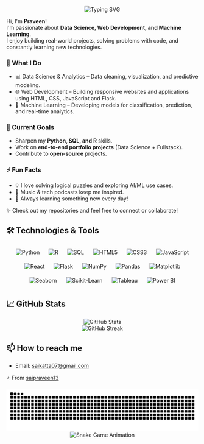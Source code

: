 <div align="center">

  ![Typing SVG](https://readme-typing-svg.herokuapp.com?font=JetBrains+Mono&size=24&duration=3000&pause=1000&color=8A2BE2&center=true&vCenter=true&width=600&lines=Welcome+to+my+GitHub+Profile!;I'm+a+Data+Science+and+ML+Enthusiast;Skilled+in+Python%2C+R%2C+and+SQL;Exploring+Machine+Learning+%26+AI;Web+Development+with+React+%26+Flask;Data+Visualization+with+Tableau+%26+PowerBI)

</div>



Hi, I'm **Praveen**!  
I'm passionate about **Data Science, Web Development, and Machine Learning**.  
I enjoy building real-world projects, solving problems with code, and constantly learning new technologies.  

### 🚀 What I Do
- 📊 Data Science & Analytics – Data cleaning, visualization, and predictive modeling.  
- 🌐 Web Development – Building responsive websites and applications using HTML, CSS, JavaScript and Flask.  
- 🤖 Machine Learning – Developing models for classification, prediction, and real-time analytics.  

### 🎯 Current Goals
- Sharpen my **Python, SQL, and R** skills.  
- Work on **end-to-end portfolio projects** (Data Science + Fullstack).  
- Contribute to **open-source** projects.  

### ⚡ Fun Facts
- 💡 I love solving logical puzzles and exploring AI/ML use cases.  
- 🎵 Music & tech podcasts keep me inspired.  
- 🌱 Always learning something new every day!  

✨ Check out my repositories and feel free to connect or collaborate!


  
## 🛠️ Technologies & Tools

<div align="center">
  <!-- Languages -->
  <img src="https://cdn.jsdelivr.net/gh/devicons/devicon/icons/python/python-original.svg" title="Python" alt="Python" width="50" height="50" style="margin:10px;" />
  <img src="https://cdn.jsdelivr.net/gh/devicons/devicon/icons/r/r-original.svg" title="R" alt="R" width="50" height="50" style="margin:10px;" />
  <img src="https://cdn.jsdelivr.net/gh/devicons/devicon/icons/sqlite/sqlite-original.svg" title="SQL" alt="SQL" width="50" height="50" style="margin:10px;" />
  
  <!-- Web Development -->
  <img src="https://cdn.jsdelivr.net/gh/devicons/devicon/icons/html5/html5-original.svg" title="HTML5" alt="HTML5" width="50" height="50" style="margin:10px;" />
  <img src="https://cdn.jsdelivr.net/gh/devicons/devicon/icons/css3/css3-original.svg" title="CSS3" alt="CSS3" width="50" height="50" style="margin:10px;" />
  <img src="https://cdn.jsdelivr.net/gh/devicons/devicon/icons/javascript/javascript-original.svg" title="JavaScript" alt="JavaScript" width="50" height="50" style="margin:10px;" />
  <img src="https://cdn.jsdelivr.net/gh/devicons/devicon/icons/react/react-original.svg" title="React" alt="React" width="50" height="50" style="margin:10px;" />
  <img src="https://cdn.jsdelivr.net/gh/devicons/devicon/icons/flask/flask-original.svg" title="Flask" alt="Flask" width="50" height="50" style="margin:10px;" />
  
  <!-- Data Science Libraries -->
  <img src="https://cdn.jsdelivr.net/gh/devicons/devicon/icons/numpy/numpy-original.svg" title="NumPy" alt="NumPy" width="50" height="50" style="margin:10px;" />
  <img src="https://cdn.jsdelivr.net/gh/devicons/devicon/icons/pandas/pandas-original.svg" title="Pandas" alt="Pandas" width="50" height="50" style="margin:10px;" />
  <img src="https://img.icons8.com/color/48/matplotlib.png" title="Matplotlib" alt="Matplotlib" width="50" height="50" style="margin:10px;"/>
  <img src="https://seaborn.pydata.org/_static/logo-wide-lightbg.svg" title="Seaborn" alt="Seaborn" width="80" height="40" style="margin:10px;"/>
  <img src="https://scikit-learn.org/stable/_static/scikit-learn-logo-small.png" title="Scikit-Learn" alt="Scikit-Learn" width="80" height="40" style="margin:10px;"/>
  
  <!-- Visualization Tools -->
  <img src="https://img.icons8.com/color/48/tableau-software.png" title="Tableau" alt="Tableau" width="50" height="50" style="margin:10px;"/>
  <img src="https://img.icons8.com/color/48/power-bi.png" title="Power BI" alt="Power BI" width="50" height="50" style="margin:10px;"/>
</div>


## 📈 GitHub Stats

<!-- Animated GitHub stats -->
<div align="center">
  <img src="https://github-readme-stats.vercel.app/api?username=saipraveen13&show_icons=true&theme=radical&count_private=true" alt="GitHub Stats" />
  <br/>
  <img src="https://github-readme-streak-stats.herokuapp.com/?user=saipraveen13&theme=radical" alt="GitHub Streak" />
</div>


## 📫 How to reach me
- Email: saikatta07@gmail.com

⭐️ From [saipraveen13](https://github.com/saipraveen13/)


<!-- Snake Game Animation -->
<div align="center">
  <img src="https://raw.githubusercontent.com/saipraveen13/saipraveen13/output/github-snake.svg" alt="Snake Game" />
</div>

<!-- Animated GIF version for better compatibility -->
<div align="center">
  <img src="https://raw.githubusercontent.com/saipraveen13/saipraveen13/output/dist/ocean.gif" alt="Snake Game Animation" width="800" />
</div>
